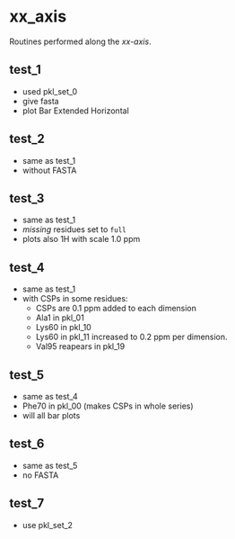# xx_axis

Routines performed along the _xx-axis_.

## test_1

- used pkl_set_0
- give fasta
- plot Bar Extended Horizontal

## test_2

- same as test_1
- without FASTA

## test_3

- same as test_1
- _missing_ residues set to `full`
- plots also 1H with scale 1.0 ppm

## test_4

- same as test_1
- with CSPs in some residues:
    - CSPs are 0.1 ppm added to each dimension
    - Ala1 in pkl_01
    - Lys60 in pkl_10
    - Lys60 in pkl_11 increased to 0.2 ppm per dimension.
    - Val95 reapears in pkl_19

## test_5

- same as test_4
- Phe70 in pkl_00 (makes CSPs in whole series)
- will all bar plots

## test_6

- same as test_5
- no FASTA

## test_7

- use pkl_set_2

